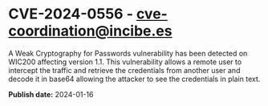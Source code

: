 # CVE-2024-0556 - cve-coordination@incibe.es

A Weak Cryptography for Passwords vulnerability has been detected on WIC200 affecting version 1.1. This vulnerability allows a remote user to intercept the traffic and retrieve the credentials from another user and decode it in base64 allowing the attacker to see the credentials in plain text.

**Publish date:** 2024-01-16
